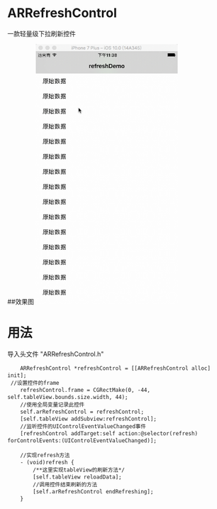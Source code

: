 # ARRefreshControl
一款轻量级下拉刷新控件

##效果图
<img src="https://raw.githubusercontent.com/AnnieAri/ARRefreshControl/master/ARRefreshDemo/Document/%E6%95%88%E6%9E%9C%E5%9B%BE.gif" width="320">

用法
=============

导入头文件  "ARRefreshControl.h"

```
    ARRefreshControl *refreshControl = [[ARRefreshControl alloc] init];
 //设置控件的frame
    refreshControl.frame = CGRectMake(0, -44, self.tableView.bounds.size.width, 44);
    //使用全局变量记录此控件
    self.arRefreshControl = refreshControl;
    [self.tableView addSubview:refreshControl];
    //监听控件的UIControlEventValueChanged事件
    [refreshControl addTarget:self action:@selector(refresh) forControlEvents:(UIControlEventValueChanged)];
    
    //实现refresh方法
    - (void)refresh {
    	/**这里实现tableView的刷新方法*/
    	[self.tableView reloadData];
    	//调用控件结束刷新的方法
        [self.arRefreshControl endRefreshing];
    }
```